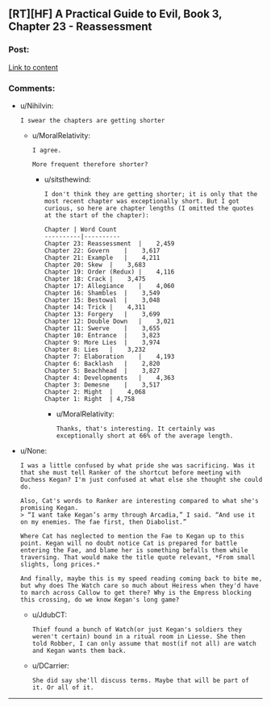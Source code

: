 ## [RT][HF] A Practical Guide to Evil, Book 3, Chapter 23 - Reassessment

### Post:

[Link to content](https://practicalguidetoevil.wordpress.com/2017/07/31/chapter-23-reassessment/)

### Comments:

- u/Nihilvin:
  ```
  I swear the chapters are getting shorter
  ```

  - u/MoralRelativity:
    ```
    I agree.

    More frequent therefore shorter?
    ```

    - u/sitsthewind:
      ```
      I don't think they are getting shorter; it is only that the most recent chapter was exceptionally short. But I got curious, so here are chapter lengths (I omitted the quotes at the start of the chapter):

      Chapter | Word Count
      ----------|----------
      Chapter 23: Reassessment	|	 2,459 
      Chapter 22: Govern	|	 3,617 
      Chapter 21: Example	|	 4,211 
      Chapter 20: Skew	|	 3,683 
      Chapter 19: Order (Redux)	|	 4,116 
      Chapter 18: Crack	|	 3,475 
      Chapter 17: Allegiance	|	 4,060 
      Chapter 16: Shambles	|	 3,549 
      Chapter 15: Bestowal	|	 3,048 
      Chapter 14: Trick	|	 4,311 
      Chapter 13: Forgery	|	 3,699 
      Chapter 12: Double Down	|	 3,021 
      Chapter 11: Swerve	|	 3,655 
      Chapter 10: Entrance	|	 3,823 
      Chapter 9: More Lies	|	 3,974 
      Chapter 8: Lies	|	 3,232 
      Chapter 7: Elaboration	|	 4,193 
      Chapter 6: Backlash	|	 2,820 
      Chapter 5: Beachhead	|	 3,827 
      Chapter 4: Developments	|	 4,363 
      Chapter 3: Demesne	|	 3,517 
      Chapter 2: Might	|	 4,068 
      Chapter 1: Right	| 4,758
      ```

      - u/MoralRelativity:
        ```
        Thanks, that's interesting. It certainly was exceptionally short at 66% of the average length.
        ```

- u/None:
  ```
  I was a little confused by what pride she was sacrificing. Was it that she must tell Ranker of the shortcut before meeting with Duchess Kegan? I'm just confused at what else she thought she could do.

  Also, Cat's words to Ranker are interesting compared to what she's promising Kegan.
  > “I want take Kegan’s army through Arcadia,” I said. “And use it on my enemies. The fae first, then Diabolist.”  

  Where Cat has neglected to mention the Fae to Kegan up to this point. Kegan will no doubt notice Cat is prepared for battle entering the Fae, and blame her is something befalls them while traversing. That would make the title quote relevant, *From small slights, long prices.*

  And finally, maybe this is my speed reading coming back to bite me, but why does The Watch care so much about Heiress when they'd have to march across Callow to get there? Why is the Empress blocking this crossing, do we know Kegan's long game?
  ```

  - u/JdubCT:
    ```
    Thief found a bunch of Watch(or just Kegan's soldiers they weren't certain) bound in a ritual room in Liesse. She then told Robber, I can only assume that most(if not all) are watch and Kegan wants them back.
    ```

  - u/DCarrier:
    ```
    She did say she'll discuss terms. Maybe that will be part of it. Or all of it.
    ```

---

